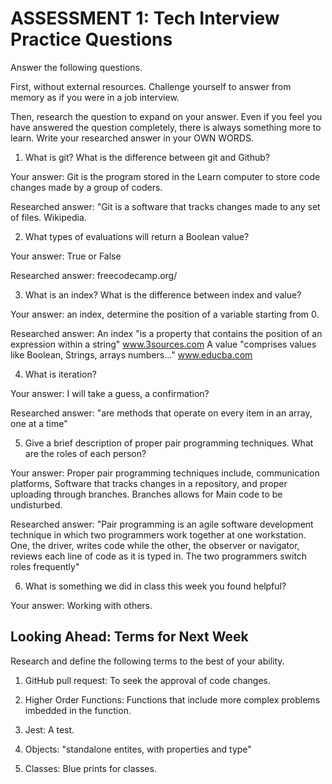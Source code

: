 # ASSESSMENT 1: Tech Interview Practice Questions
Answer the following questions.

First, without external resources. Challenge yourself to answer from memory as if you were in a job interview.

Then, research the question to expand on your answer. Even if you feel you have answered the question completely, there is always something more to learn. Write your researched answer in your OWN WORDS.

1. What is git? What is the difference between git and Github?

  Your answer: Git is the program stored in the Learn computer to store code changes made by a group of coders.

  Researched answer:  "Git is a software that tracks changes made to any set of files. Wikipedia.



2. What types of evaluations will return a Boolean value?

  Your answer: True or False

  Researched answer: freecodecamp.org/



3. What is an index? What is the difference between index and value?

  Your answer: an index, determine the position of a variable starting from 0.

  Researched answer: An index "is a property that contains the position of an expression within a string" www.3sources.com
      A value "comprises values like Boolean, Strings, arrays numbers..." www.educba.com



4. What is iteration?

  Your answer: I will take a guess, a confirmation?

  Researched answer: "are methods that operate on every item in an array, one at a time"



5. Give a brief description of proper pair programming techniques. What are the roles of each person?

  Your answer: Proper pair programming techniques include, communication platforms, Software that tracks changes in a repository, and proper uploading through branches. Branches allows for Main code to be undisturbed.

  Researched answer: "Pair programming is an agile software development technique in which two programmers work together at one workstation. One, the driver, writes code while the other, the observer or navigator, reviews each line of code as it is typed in. The two programmers switch roles frequently"



6. What is something we did in class this week you found helpful?  

  Your answer: Working with others.



## Looking Ahead: Terms for Next Week

Research and define the following terms to the best of your ability.

1. GitHub pull request: To seek the approval of code changes.

2. Higher Order Functions: Functions that include more complex problems imbedded in the function.

3. Jest: A test.

4. Objects: "standalone entites, with properties and type"

5. Classes: Blue prints for classes.
